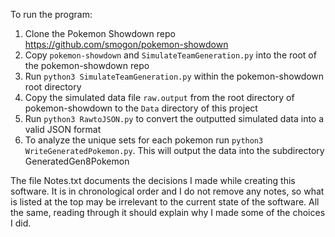 To run the program:  
1) Clone the Pokemon Showdown repo https://github.com/smogon/pokemon-showdown  
2) Copy `pokemon-showdown` and `SimulateTeamGeneration.py` into the root of the pokemon-showdown repo  
3) Run `python3 SimulateTeamGeneration.py` within the pokemon-showdown root directory  
4) Copy the simulated data file `raw.output` from the root directory of pokemon-showdown to the `Data` directory of this project  
5) Run `python3 RawtoJSON.py` to convert the outputted simulated data into a valid JSON format
6) To analyze the unique sets for each pokemon run `python3 WriteGeneratedPokemon.py`. This will output the data into the subdirectory GeneratedGen8Pokemon  


The file Notes.txt documents the decisions I made while creating this software. It is in chronological order and I do not remove any notes, so what is listed at the top may be irrelevant to the current state of the software. All the same, reading through it should explain why I made some of the choices I did.
